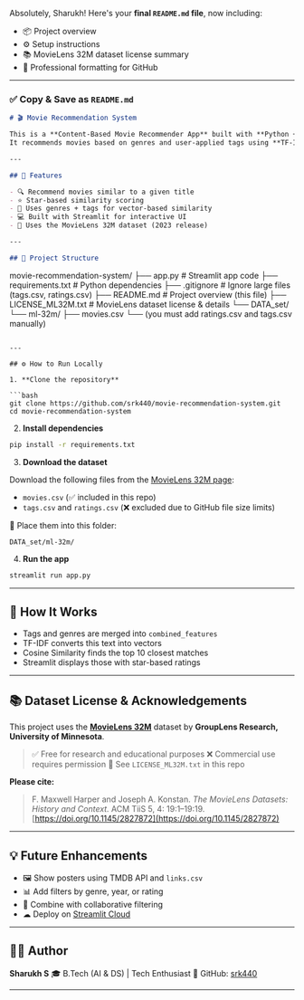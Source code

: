 Absolutely, Sharukh! Here's your **final `README.md` file**, now including:

* 📦 Project overview
* ⚙ Setup instructions
* 📚 MovieLens 32M dataset license summary
* 📄 Professional formatting for GitHub

---

### ✅ Copy & Save as `README.md`

```markdown
# 🎬 Movie Recommendation System

This is a **Content-Based Movie Recommender App** built with **Python + Streamlit**, using the **MovieLens 32M dataset**.  
It recommends movies based on genres and user-applied tags using **TF-IDF vectorization** and **Cosine Similarity**.

---

## 🚀 Features

- 🔍 Recommend movies similar to a given title
- ⭐ Star-based similarity scoring
- 🧠 Uses genres + tags for vector-based similarity
- 💻 Built with Streamlit for interactive UI
- 📂 Uses the MovieLens 32M dataset (2023 release)

---

## 📁 Project Structure

```

movie-recommendation-system/
├── app.py               # Streamlit app code
├── requirements.txt     # Python dependencies
├── .gitignore           # Ignore large files (tags.csv, ratings.csv)
├── README.md            # Project overview (this file)
├── LICENSE\_ML32M.txt    # MovieLens dataset license & details
└── DATA\_set/
└── ml-32m/
├── movies.csv
└── (you must add ratings.csv and tags.csv manually)

````

---

## ⚙️ How to Run Locally

1. **Clone the repository**

```bash
git clone https://github.com/srk440/movie-recommendation-system.git
cd movie-recommendation-system
````

2. **Install dependencies**

```bash
pip install -r requirements.txt
```

3. **Download the dataset**

Download the following files from the [MovieLens 32M page](https://grouplens.org/datasets/movielens/32m/):

* `movies.csv` (✅ included in this repo)
* `tags.csv` and `ratings.csv` (❌ excluded due to GitHub file size limits)

📁 Place them into this folder:

```
DATA_set/ml-32m/
```

4. **Run the app**

```bash
streamlit run app.py
```

---

## 🧠 How It Works

* Tags and genres are merged into `combined_features`
* TF-IDF converts this text into vectors
* Cosine Similarity finds the top 10 closest matches
* Streamlit displays those with star-based ratings

---

## 📚 Dataset License & Acknowledgements

This project uses the [**MovieLens 32M**](https://grouplens.org/datasets/movielens/32m/) dataset by **GroupLens Research, University of Minnesota**.

> ✅ Free for research and educational purposes
> ❌ Commercial use requires permission
> 📄 See `LICENSE_ML32M.txt` in this repo

**Please cite:**

> F. Maxwell Harper and Joseph A. Konstan.
> *The MovieLens Datasets: History and Context.*
> ACM TiiS 5, 4: 19:1–19:19.
> [https://doi.org/10.1145/2827872](https://doi.org/10.1145/2827872)

---

## 💡 Future Enhancements

* 🖼 Show posters using TMDB API and `links.csv`
* 📊 Add filters by genre, year, or rating
* 🤝 Combine with collaborative filtering
* ☁ Deploy on [Streamlit Cloud](https://streamlit.io/cloud)

---

## 👨‍💻 Author

**Sharukh S**
🎓 B.Tech (AI & DS) | Tech Enthusiast
🔗 GitHub: [srk440](https://github.com/srk440)

---

````




